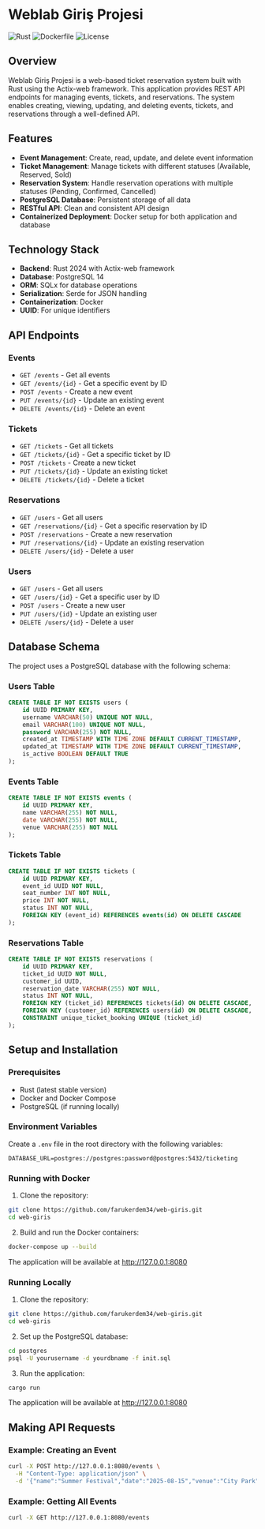# Weblab Giriş Projesi

![Rust](https://img.shields.io/badge/rust-99.4%25-orange)
![Dockerfile](https://img.shields.io/badge/dockerfile-0.6%25-blue)
![License](https://img.shields.io/badge/license-MIT-green)

## Overview

Weblab Giriş Projesi is a web-based ticket reservation system built with Rust using the Actix-web framework. This application provides REST API endpoints for managing events, tickets, and reservations. The system enables creating, viewing, updating, and deleting events, tickets, and reservations through a well-defined API.

## Features

- **Event Management**: Create, read, update, and delete event information
- **Ticket Management**: Manage tickets with different statuses (Available, Reserved, Sold)
- **Reservation System**: Handle reservation operations with multiple statuses (Pending, Confirmed, Cancelled)
- **PostgreSQL Database**: Persistent storage of all data
- **RESTful API**: Clean and consistent API design
- **Containerized Deployment**: Docker setup for both application and database

## Technology Stack

- **Backend**: Rust 2024 with Actix-web framework
- **Database**: PostgreSQL 14
- **ORM**: SQLx for database operations
- **Serialization**: Serde for JSON handling
- **Containerization**: Docker
- **UUID**: For unique identifiers

## API Endpoints

### Events

- `GET /events` - Get all events
- `GET /events/{id}` - Get a specific event by ID
- `POST /events` - Create a new event
- `PUT /events/{id}` - Update an existing event
- `DELETE /events/{id}` - Delete an event

### Tickets

- `GET /tickets` - Get all tickets
- `GET /tickets/{id}` - Get a specific ticket by ID
- `POST /tickets` - Create a new ticket
- `PUT /tickets/{id}` - Update an existing ticket
- `DELETE /tickets/{id}` - Delete a ticket

### Reservations

- `GET /users` - Get all users
- `GET /reservations/{id}` - Get a specific reservation by ID
- `POST /reservations` - Create a new reservation
- `PUT /reservations/{id}` - Update an existing reservation
- `DELETE /users/{id}` - Delete a user

### Users

- `GET /users` - Get all users
- `GET /users/{id}` - Get a specific user by ID
- `POST /users` - Create a new user
- `PUT /users/{id}` - Update an existing user
- `DELETE /users/{id}` - Delete a user

## Database Schema

The project uses a PostgreSQL database with the following schema:

### Users Table

```sql
CREATE TABLE IF NOT EXISTS users (
    id UUID PRIMARY KEY,
    username VARCHAR(50) UNIQUE NOT NULL,
    email VARCHAR(100) UNIQUE NOT NULL,
    password VARCHAR(255) NOT NULL,
    created_at TIMESTAMP WITH TIME ZONE DEFAULT CURRENT_TIMESTAMP,
    updated_at TIMESTAMP WITH TIME ZONE DEFAULT CURRENT_TIMESTAMP,
    is_active BOOLEAN DEFAULT TRUE
);

```

### Events Table

```sql
CREATE TABLE IF NOT EXISTS events (
    id UUID PRIMARY KEY,
    name VARCHAR(255) NOT NULL,
    date VARCHAR(255) NOT NULL,
    venue VARCHAR(255) NOT NULL
);
```

### Tickets Table

```sql
CREATE TABLE IF NOT EXISTS tickets (
    id UUID PRIMARY KEY,
    event_id UUID NOT NULL,
    seat_number INT NOT NULL,
    price INT NOT NULL,
    status INT NOT NULL,
    FOREIGN KEY (event_id) REFERENCES events(id) ON DELETE CASCADE
);
```

### Reservations Table

```sql
CREATE TABLE IF NOT EXISTS reservations (
    id UUID PRIMARY KEY,
    ticket_id UUID NOT NULL,
    customer_id UUID,
    reservation_date VARCHAR(255) NOT NULL,
    status INT NOT NULL,
    FOREIGN KEY (ticket_id) REFERENCES tickets(id) ON DELETE CASCADE,
    FOREIGN KEY (customer_id) REFERENCES users(id) ON DELETE CASCADE,
    CONSTRAINT unique_ticket_booking UNIQUE (ticket_id)
);
```

## Setup and Installation

### Prerequisites

- Rust (latest stable version)
- Docker and Docker Compose
- PostgreSQL (if running locally)

### Environment Variables

Create a `.env` file in the root directory with the following variables:

```
DATABASE_URL=postgres://postgres:password@postgres:5432/ticketing
```

### Running with Docker

1. Clone the repository:

```bash
git clone https://github.com/farukerdem34/web-giris.git
cd web-giris
```

2. Build and run the Docker containers:

```bash
docker-compose up --build
```

The application will be available at <http://127.0.0.1:8080>

### Running Locally

1. Clone the repository:

```bash
git clone https://github.com/farukerdem34/web-giris.git
cd web-giris
```

2. Set up the PostgreSQL database:

```bash
cd postgres
psql -U yourusername -d yourdbname -f init.sql
```

3. Run the application:

```bash
cargo run
```

The application will be available at <http://127.0.0.1:8080>

## Making API Requests

### Example: Creating an Event

```bash
curl -X POST http://127.0.0.1:8080/events \
  -H "Content-Type: application/json" \
  -d '{"name":"Summer Festival","date":"2025-08-15","venue":"City Park"}'
```

### Example: Getting All Events

```bash
curl -X GET http://127.0.0.1:8080/events
```
